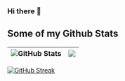 ### Hi there 👋

## Some of my Github Stats
<!-- <p align=left> <img src=https://komarev.com/ghpvc/?username=Cradoe alt=Cradoe /> </p> -->

| ![GitHub Stats](https://github-readme-stats.vercel.app.api?username=Noka93&theme=radical)| <a href="https://github.com/Noka93/github-readme-stats"><img align="center" src="https://github-readme-stats.vercel.app/api/top-langs/?username=Noka93&layout=compact&theme=aura&hide_border=true" /></a> |
| ------------- | ------------- |

[![GitHub Streak](http://github-readme-streak-stats.herokuapp.com?user=noka93&theme=tokyonight&date_format=M%20j%5B%2C%20Y%5D)](https://git.io/streak-stats)

